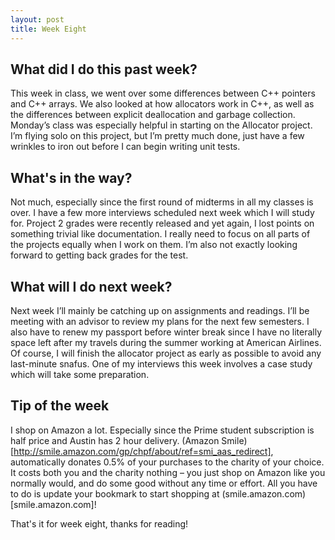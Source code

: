 ```yaml
---
layout: post
title: Week Eight
---
```


## What did I do this past week? ##

This week in class, we went over some differences between C++ pointers and C++ arrays. We also looked at how allocators work in C++, as well as the differences between explicit deallocation and garbage collection. Monday’s class was especially helpful in starting on the Allocator project. I’m flying solo on this project, but I’m pretty much done, just have a few wrinkles to iron out before I can begin writing unit tests. 

## What's in the way? ##

Not much, especially since the first round of midterms in all my classes is over. I have a few more interviews scheduled next week which I will study for. Project 2 grades were recently released and yet again, I lost points on something trivial like documentation. I really need to focus on all parts of the projects equally when I work on them. I’m also not exactly looking forward to getting back grades for the test.

## What will I do next week? ##

Next week I’ll mainly be catching up on assignments and readings. I’ll be meeting with an advisor to review my plans for the next few semesters. I also have to renew my passport before winter break since I have no literally space left after my travels during the summer working at American Airlines. Of course, I will finish the allocator project as early as possible to avoid any last-minute snafus. One of my interviews this week involves a case study which will take some preparation. 

## Tip of the week ##

I shop on Amazon a lot. Especially since the Prime student subscription is half price and Austin has 2 hour delivery. (Amazon Smile)[http://smile.amazon.com/gp/chpf/about/ref=smi_aas_redirect], automatically donates 0.5% of your purchases to the charity of your choice. It costs both you and the charity nothing – you just shop on Amazon like you normally would, and do some good without any time or effort. All you have to do is update your bookmark to start shopping at (smile.amazon.com)[smile.amazon.com]!

That's it for week eight, thanks for reading!

